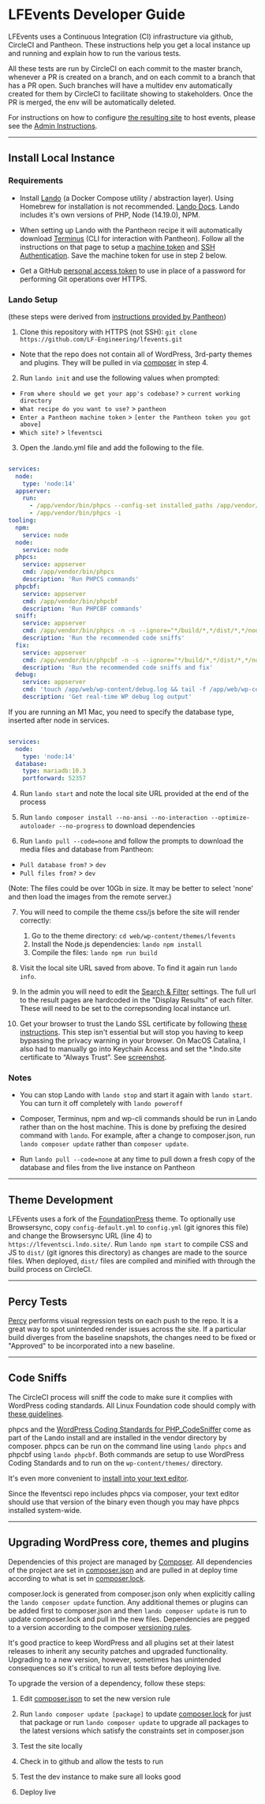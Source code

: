 # LFEvents Developer Guide

LFEvents uses a Continuous Integration (CI) infrastructure via github, CircleCI and Pantheon.  These instructions help you get a local instance up and running and explain how to run the various tests.

All these tests are run by CircleCI on each commit to the master branch, whenever a PR is created on a branch, and on each commit to a branch that has a PR open.  Such branches will have a multidev env automatically created for them by CircleCI to facilitate showing to stakeholders.  Once the PR is merged, the env will be automatically deleted.

For instructions on how to configure [the resulting site](https://events.linuxfoundation.org) to host events, please see the [Admin Instructions](https://docs.google.com/document/d/1mvIuw-R9k_gbnZn_iV04qNTjG33u_lXwFlN7s-lgJ1Y/edit?usp=sharing).

-----

## Install Local Instance

### Requirements

* Install [Lando](https://github.com/lando/lando/releases) (a Docker Compose utility / abstraction layer). Using Homebrew for installation is not recommended. [Lando Docs](https://docs.devwithlando.io/). Lando includes it's own versions of PHP, Node (14.19.0), NPM.

* When setting up Lando with the Pantheon recipe it will automatically download [Terminus](https://pantheon.io/docs/terminus/install/) (CLI for interaction with Pantheon).  Follow all the instructions on that page to setup a [machine token](https://pantheon.io/docs/terminus/install/#machine-token) and [SSH Authentication](https://pantheon.io/docs/terminus/install/#ssh-authentication).  Save the machine token for use in step 2 below.

* Get a GitHub [personal access token](https://help.github.com/en/articles/creating-a-personal-access-token-for-the-command-line) to use in place of a password for performing Git operations over HTTPS.

### Lando Setup
(these steps were derived from [instructions provided by Pantheon](https://github.com/pantheon-systems/example-wordpress-composer#working-locally-with-lando))

1. Clone this repository with HTTPS (not SSH): `git clone https://github.com/LF-Engineering/lfevents.git`
  * Note that the repo does not contain all of WordPress, 3rd-party themes and plugins. They will be pulled in via [composer](https://getcomposer.org/) in step 4.

2. Run `lando init` and use the following values when prompted:
  * `From where should we get your app's codebase?` > `current working directory`
  * `What recipe do you want to use?` > `pantheon`
  * `Enter a Pantheon machine token` > `[enter the Pantheon token you got above]`
  * `Which site?` > `lfeventsci`

3. Open the .lando.yml file and add the following to the file.

```yml

services:
  node:
    type: 'node:14'
  appserver:
    run:
      - /app/vendor/bin/phpcs --config-set installed_paths /app/vendor/wp-coding-standards/wpcs
      - /app/vendor/bin/phpcs -i
tooling:
  npm:
    service: node
  node:
    service: node
  phpcs:
    service: appserver
    cmd: /app/vendor/bin/phpcs
    description: 'Run PHPCS commands'
  phpcbf:
    service: appserver
    cmd: /app/vendor/bin/phpcbf
    description: 'Run PHPCBF commands'
  sniff:
    service: appserver
    cmd: /app/vendor/bin/phpcs -n -s --ignore="*/build/*,*/dist/*,*/node_modules/*,*gulpfile*,*/uploads/*,*/plugins/*,*/scripts/*,*/vendor/*,*pantheon*,*twentytwenty*" -d memory_limit=1024M --standard=WordPress /app/web/wp-content/themes/
    description: 'Run the recommended code sniffs'
  fix:
    service: appserver
    cmd: /app/vendor/bin/phpcbf -n -s --ignore="*/build/*,*/dist/*,*/node_modules/*,*gulpfile*,*/uploads/*,*/plugins/*,*/scripts/*,*/vendor/*,*pantheon*,*twentytwenty*" -d memory_limit=1024M --standard=WordPress /app/web/wp-content/themes/
    description: 'Run the recommended code sniffs and fix'
  debug:
    service: appserver
    cmd: 'touch /app/web/wp-content/debug.log && tail -f /app/web/wp-content/debug.log'
    description: 'Get real-time WP debug log output'

```

If you are running an M1 Mac, you need to specify the database type, inserted after node in services.

```yml

services:
  node:
    type: 'node:14'
  database:
    type: mariadb:10.3
    portforward: 52357

```

4. Run `lando start` and note the local site URL provided at the end of the process

5. Run `lando composer install --no-ansi --no-interaction --optimize-autoloader --no-progress` to download dependencies

6. Run `lando pull --code=none` and follow the prompts to download the media files and database from Pantheon:
  * `Pull database from?` >  `dev`
  * `Pull files from?` >  `dev`

  (Note: The files could be over 10Gb in size. It may be better to select 'none' and then load the images from the remote server.)

7. You will need to compile the theme css/js before the site will render correctly:
   1. Go to the theme directory: `cd web/wp-content/themes/lfevents`
   2. Install the Node.js dependencies: `lando npm install`
   3. Compile the files: `lando npm run build`

8. Visit the local site URL saved from above.  To find it again run `lando info`.

9. In the admin you will need to edit the [Search & Filter](https://lfeventsci.lndo.site/wp/wp-admin/edit.php?post_type=search-filter-widget) settings.  The full url to the result pages are hardcoded in the "Display Results" of each filter.  These will need to be set to the correpsonding local instance url.

10. Get your browser to trust the Lando SSL certificate by following [these instructions](https://docs.lando.dev/config/security.html#trusting-the-ca).  This step isn't essential but will stop you having to keep bypassing the privacy warning in your browser.  On MacOS Catalina, I also had to manually go into Keychain Access and set the *.lndo.site certificate to “Always Trust”. See [screenshot](/docs/ca-screenshot.png).

### Notes

* You can stop Lando with `lando stop` and start it again with `lando start`. You can turn it off completely with `lando poweroff`

* Composer, Terminus, npm and wp-cli commands should be run in Lando rather than on the host machine. This is done by prefixing the desired command with `lando`. For example, after a change to composer.json, run `lando composer update` rather than `composer update`.

* Run `lando pull --code=none` at any time to pull down a fresh copy of the database and files from the live instance on Pantheon

-----

## Theme Development

LFEvents uses a fork of the [FoundationPress](https://github.com/olefredrik/foundationpress) theme.  To optionally use Browsersync, copy `config-default.yml` to `config.yml` (git ignores this file) and change the Browsersync URL (line 4) to `https://lfeventsci.lndo.site/`. Run `lando npm start` to compile CSS and JS to `dist/` (git ignores this directory) as changes are made to the source files. When deployed, `dist/` files are compiled and minified with through the build process on CircleCI.

-----

## Percy Tests

[Percy](https://percy.io/) performs visual regression tests on each push to the repo.  It is a great way to spot unintended render issues across the site.  If a particular build diverges from the baseline snapshots, the changes need to be fixed or "Approved" to be incorporated into a new baseline.

-----

## Code Sniffs

The CircleCI process will sniff the code to make sure it complies with WordPress coding standards.  All Linux Foundation code should comply with [these guidelines](https://docs.google.com/document/d/1TYqCwG874i6PdJDf5UX9gnCZaarvf121G1GdNH7Vl5k/edit#heading=h.dz20heii56uf).

phpcs and the [WordPress Coding Standards for PHP_CodeSniffer](https://github.com/WordPress-Coding-Standards/WordPress-Coding-Standards) come as part of the Lando install and are installed in the vendor directory by composer. phpcs can be run on the command line using `lando phpcs` and phpcbf using `lando phpcbf`. Both commands are setup to use WordPress Coding Standards and to run on the `wp-content/themes/` directory.

It's even more convenient to [install into your text editor](https://github.com/WordPress-Coding-Standards/WordPress-Coding-Standards#using-phpcs-and-wpcs-from-within-your-ide).

Since the lfeventsci repo includes phpcs via composer, your text editor should use that version of the binary even though you may have phpcs installed system-wide.

-----

## Upgrading WordPress core, themes and plugins

Dependencies of this project are managed by [Composer](https://getcomposer.org/). All dependencies of the project are set in [composer.json](https://github.com/LF-Engineering/lfevents/blob/master/composer.json) and are pulled in at deploy time according to what is set in [composer.lock](https://github.com/LF-Engineering/lfevents/blob/master/composer.lock).

composer.lock is generated from composer.json only when explicitly calling the `lando composer update` function. Any additional themes or plugins can be added first to composer.json and then `lando composer update` is run to update composer.lock and pull in the new files.  Dependencies are pegged to a version according to the composer [versioning rules](https://getcomposer.org/doc/articles/versions.md).

It's good practice to keep WordPress and all plugins set at their latest releases to inherit any security patches and upgraded functionality.  Upgrading to a new version, however, sometimes has unintended consequences so it's critical to run all tests before deploying live.

To upgrade the version of a dependency, follow these steps:

1. Edit [composer.json](https://github.com/LF-Engineering/lfevents/blob/master/composer.json) to set the new version rule

2. Run `lando composer update [package]` to update [composer.lock](https://github.com/LF-Engineering/lfevents/blob/master/composer.lock) for just that package or run `lando composer update` to upgrade all packages to the latest versions which satisfy the constraints set in composer.json

3. Test the site locally

4. Check in to github and allow the tests to run

5. Test the dev instance to make sure all looks good

6. Deploy live
